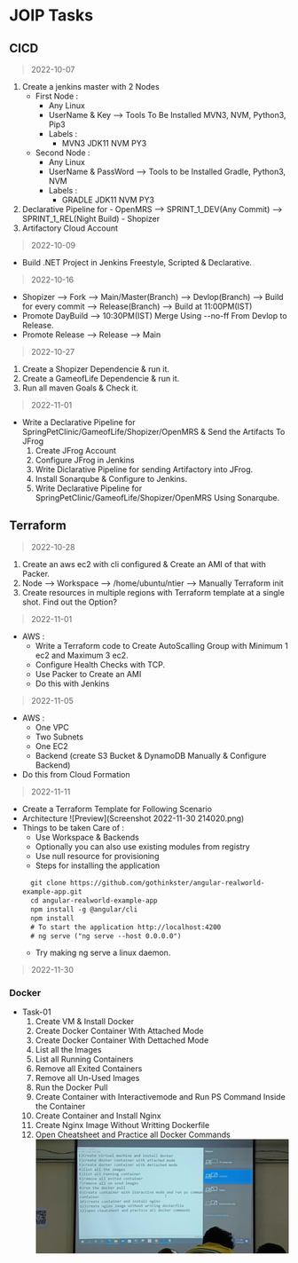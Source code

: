 # JOIP Tasks
CICD
----
> 2022-10-07
1. Create a jenkins master with 2 Nodes
   * First Node :
        - Any Linux
        - UserName & Key --> Tools To Be Installed MVN3, NVM, Python3, Pip3
      * Labels :
        - MVN3 JDK11 NVM PY3
   * Second Node :
        - Any Linux
        - UserName & PassWord --> Tools to be Installed Gradle, Python3, NVM
      * Labels :
        - GRADLE JDK11 NVM PY3
2. Declarative Pipeline for 
                         - OpenMRS --> SPRINT_1_DEV(Any Commit)
                                   --> SPRINT_1_REL(Night Build)
                         - Shopizer       
3. Artifactory Cloud Account

> 2022-10-09
* Build .NET Project in Jenkins Freestyle, Scripted & Declarative.

> 2022-10-16
* Shopizer --> Fork --> Main/Master(Branch) --> Devlop(Branch) --> Build for every 
                                                                   commit
                                          --> Release(Branch) --> Build at 11:00PM(IST)
* Promote DayBuild --> 10:30PM(IST) Merge Using --no-ff From Devlop to Release.
* Promote Release --> Release --> Main

> 2022-10-27
1. Create a Shopizer Dependencie & run it.
2. Create a GameofLife Dependencie & run it.
3. Run all maven Goals & Check it.

> 2022-11-01
* Write a Declarative Pipeline for SpringPetClinic/GameofLife/Shopizer/OpenMRS & Send the Artifacts To JFrog 
  1. Create JFrog Account
  2. Configure JFrog in Jenkins
  3. Write Diclarative Pipeline for sending Artifactory into JFrog.
  4. Install Sonarqube & Configure to Jenkins.
  5. Write Declarative Pipeline for SpringPetClinic/GameofLife/Shopizer/OpenMRS Using Sonarqube.
## Terraform
> 2022-10-28
1. Create an aws ec2 with cli configured & Create an AMI of that with Packer.
2. Node --> Workspace --> /home/ubuntu/ntier --> Manually Terraform init
3. Create resources in multiple regions with Terraform template at a single shot. Find 
out the Option? 

> 2022-11-01
* AWS :
  * Write a Terraform code to Create AutoScalling Group with Minimum 1 ec2 and Maximum 3 ec2.
  * Configure Health Checks with TCP.
  * Use Packer to Create an AMI 
  * Do this with Jenkins

> 2022-11-05
* AWS :
  * One VPC
  * Two Subnets
  * One EC2
  * Backend (create S3 Bucket & DynamoDB Manually & Configure Backend)
* Do this from Cloud Formation

> 2022-11-11
* Create a Terraform Template for Following Scenario
* Architecture 
![Preview](Screenshot 2022-11-30 214020.png)
* Things to be taken Care of :
  * Use Workspace & Backends
  * Optionally you can also use existing modules from registry
  * Use null resource for provisioning
  * Steps for installing the application
  ```
    git clone https://github.com/gothinkster/angular-realworld-example-app.git 
    cd angular-realworld-example-app 
    npm install -g @angular/cli 
    npm install
    # To start the application http://localhost:4200 
    # ng serve ("ng serve --host 0.0.0.0")
  ```
  * Try making ng serve a linux daemon.

> 2022-11-30
### Docker

* Task-01
  1. Create VM & Install Docker
  2. Create Docker Container With Attached Mode
  3. Create Docker Container With Dettached Mode
  4. List all the Images
  5. List all Running Containers
  6. Remove all Exited Containers
  7. Remove all Un-Used Images
  8. Run the Docker Pull
  9. Create Container with Interactivemode and Run PS Command Inside the Container
  10. Create Container and Install Nginx
  11. Create Nginx Image Without Writting Dockerfile
  12. Open Cheatsheet and Practice all Docker Commands
![PreView](img20221130115350.jpg)